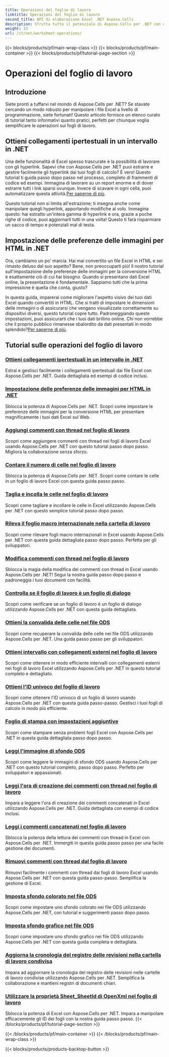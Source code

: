 ```yaml
---
title: Operazioni del foglio di lavoro
linktitle: Operazioni del foglio di lavoro
second_title: API di elaborazione Excel .NET Aspose.Cells
description: Sfrutta tutto il potenziale di Aspose.Cells per .NET con questi tutorial pratici che illustrano le operazioni sui fogli di lavoro e come migliorare i tuoi file Excel.
weight: 33
url: /it/net/worksheet-operations/
---
```


{{< blocks/products/pf/main-wrap-class >}}
{{< blocks/products/pf/main-container >}}
{{< blocks/products/pf/tutorial-page-section >}}

# Operazioni del foglio di lavoro

## Introduzione

Siete pronti a tuffarvi nel mondo di Aspose.Cells per .NET? Se stavate cercando un modo robusto per manipolare i file Excel a livello di programmazione, siete fortunati! Questo articolo fornisce un elenco curato di tutorial tanto informativi quanto pratici, perfetti per chiunque voglia semplificare le operazioni sui fogli di lavoro.

## Ottieni collegamenti ipertestuali in un intervallo in .NET

 Una delle funzionalità di Excel spesso trascurate è la possibilità di lavorare con gli hyperlink. Sapevi che con Aspose.Cells per .NET puoi estrarre e gestire facilmente gli hyperlink dai tuoi fogli di calcolo? È vero! Questo tutorial ti guida passo dopo passo nel processo, completo di frammenti di codice ed esempi. Immagina di lavorare su un report enorme e di dover estrarre tutti i link sparsi ovunque. Invece di scavare in ogni cella, puoi automatizzare questa attività.[Per saperne di più](./get-hyperlinks-in-a-range/).

Questo tutorial non si limita all'estrazione; ti insegna anche come manipolare quegli hyperlink, apportando modifiche al volo. Immagina questo: hai estratto un'intera gamma di hyperlink e ora, grazie a poche righe di codice, puoi aggiornarli tutti in una volta! Questo ti farà risparmiare un sacco di tempo e potenziali mal di testa.

## Impostazione delle preferenze delle immagini per HTML in .NET

Ora, cambiamo un po' marcia. Hai mai convertito un file Excel in HTML e sei rimasto deluso dal suo aspetto? Bene, non preoccuparti più! Il nostro tutorial sull'impostazione delle preferenze delle immagini per la conversione HTML è esattamente ciò di cui hai bisogno. Quando si presentano dati Excel online, la presentazione è fondamentale. Sappiamo tutti che la prima impressione è quella che conta, giusto?

In questa guida, imparerai come migliorare l'aspetto visivo dei tuoi dati Excel quando convertiti in HTML. Che si tratti di impostare le dimensioni delle immagini o di assicurarsi che vengano visualizzate correttamente su dispositivi diversi, questo tutorial copre tutto. Padroneggiando queste impostazioni, puoi assicurarti che i tuoi dati brillino online. Chi non vorrebbe che il proprio pubblico rimanesse sbalordito da dati presentati in modo splendido?[Per saperne di più](./setting-image-preferences-for-html/).

## Tutorial sulle operazioni del foglio di lavoro
### [Ottieni collegamenti ipertestuali in un intervallo in .NET](./get-hyperlinks-in-a-range/)
Estrai e gestisci facilmente i collegamenti ipertestuali dai file Excel con Aspose.Cells per .NET. Guida dettagliata ed esempi di codice inclusi.
### [Impostazione delle preferenze delle immagini per HTML in .NET](./setting-image-preferences-for-html/)
Sblocca la potenza di Aspose.Cells per .NET. Scopri come impostare le preferenze delle immagini per la conversione HTML per presentare magnificamente i tuoi dati Excel sul Web.
### [Aggiungi commenti con thread nel foglio di lavoro](./add-threaded-comments/)
Scopri come aggiungere commenti con thread nei fogli di lavoro Excel usando Aspose.Cells per .NET con questo tutorial passo dopo passo. Migliora la collaborazione senza sforzo.
### [Contare il numero di celle nel foglio di lavoro](./count-cells/)
Sblocca la potenza di Aspose.Cells per .NET. Scopri come contare le celle in un foglio di lavoro Excel con questa guida passo passo.
### [Taglia e incolla le celle nel foglio di lavoro](./cut-and-paste-cells/)
Scopri come tagliare e incollare le celle in Excel utilizzando Aspose.Cells per .NET con questo semplice tutorial passo dopo passo.
### [Rileva il foglio macro internazionale nella cartella di lavoro](./detect-international-macro-sheet/)
Scopri come rilevare fogli macro internazionali in Excel usando Aspose.Cells per .NET con questa guida dettagliata passo dopo passo. Perfetta per gli sviluppatori.
### [Modifica commenti con thread nel foglio di lavoro](./edit-threaded-comments/)
Sblocca la magia della modifica dei commenti con thread in Excel usando Aspose.Cells per .NET! Segui la nostra guida passo dopo passo e padroneggia i tuoi documenti con facilità.
### [Controlla se il foglio di lavoro è un foglio di dialogo](./check-dialog-sheet/)
Scopri come verificare se un foglio di lavoro è un foglio di dialogo utilizzando Aspose.Cells per .NET con questa guida dettagliata.
### [Ottieni la convalida delle celle nel file ODS](./get-cell-validation-ods/)
Scopri come recuperare la convalida delle celle nei file ODS utilizzando Aspose.Cells per .NET. Una guida passo passo per gli sviluppatori.
### [Ottieni intervallo con collegamenti esterni nel foglio di lavoro](./get-range-with-external-links/)
Scopri come ottenere in modo efficiente intervalli con collegamenti esterni nei fogli di lavoro Excel utilizzando Aspose.Cells per .NET in questo tutorial completo e dettagliato.
### [Ottieni l'ID univoco del foglio di lavoro](./get-worksheet-id/)
Scopri come ottenere l'ID univoco di un foglio di lavoro usando Aspose.Cells per .NET con questa guida passo-passo. Gestisci i tuoi fogli di calcolo in modo più efficiente.
### [Foglio di stampa con impostazioni aggiuntive](./print-sheet-with-settings/)
Scopri come stampare senza problemi fogli Excel con Aspose.Cells per .NET in questa guida dettagliata passo dopo passo.
### [Leggi l'immagine di sfondo ODS](./read-ods-background/)
Scopri come leggere le immagini di sfondo ODS usando Aspose.Cells per .NET con questo tutorial completo, passo dopo passo. Perfetto per sviluppatori e appassionati.
### [Leggi l'ora di creazione dei commenti con thread nel foglio di lavoro](./read-threaded-comment-created-time/)
Impara a leggere l'ora di creazione dei commenti concatenati in Excel utilizzando Aspose.Cells per .NET. Guida dettagliata con esempi di codice inclusi.
### [Leggi i commenti concatenati nel foglio di lavoro](./read-threaded-comments/)
Sblocca la potenza della lettura dei commenti con thread in Excel con Aspose.Cells per .NET. Immergiti in questa guida passo passo per una facile gestione dei documenti.
### [Rimuovi commenti con thread dal foglio di lavoro](./remove-threaded-comments/)
Rimuovi facilmente i commenti con thread dai fogli di lavoro Excel usando Aspose.Cells per .NET con questa guida passo-passo. Semplifica la gestione di Excel.
### [Imposta sfondo colorato nel file ODS](./set-ods-colored-background/)
Scopri come impostare uno sfondo colorato nei file ODS utilizzando Aspose.Cells per .NET, con tutorial e suggerimenti passo dopo passo.
### [Imposta sfondo grafico nel file ODS](./set-ods-graphic-background/)
Scopri come impostare uno sfondo grafico nei file ODS utilizzando Aspose.Cells per .NET con questa guida completa e dettagliata.
### [Aggiorna la cronologia del registro delle revisioni nella cartella di lavoro condivisa](./update-revision-log-history/)
Impara ad aggiornare la cronologia del registro delle revisioni nelle cartelle di lavoro condivise utilizzando Aspose.Cells per .NET. Semplifica la collaborazione e mantieni registri di documenti chiari.
### [Utilizzare la proprietà Sheet_SheetId di OpenXml nel foglio di lavoro](./utilize-sheet-sheetid-property/)
Sblocca la potenza di Excel con Aspose.Cells per .NET. Impara a manipolare efficacemente gli ID dei fogli con la nostra guida passo passo.
{{< /blocks/products/pf/tutorial-page-section >}}

{{< /blocks/products/pf/main-container >}}
{{< /blocks/products/pf/main-wrap-class >}}

{{< blocks/products/products-backtop-button >}}
